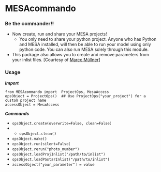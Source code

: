# MESAcommando

### Be the commander!!

* Now create, run and share your MESA projects!
  - You only need to share your python project. Anyone who has Python and MESA installed, will then be able to run your model using only python code. You can also run MESA solely through this module.
* This package also allows you to create and remove parameters from your inlist files. [Courtesy of [Marco Müllner](https://github.com/MarcoMuellner/PyMesaHandler)]

### Usage
***Import***
```
from MESAcommando import  ProjectOps, MesaAccess
opsObject = ProjectOps()  ## Use ProjectOps("your_project") for a custom project name
accessObject = MesaAccess

```

***Commands***

* `opsObject.create(overwrite=False, clean=False)`
* * `opsObject.clean()`
* `opsObject.make()`
* `opsObject.run(silent=False)`
* `opsObject.rerun("photo_number")`
* `opsObject.loadProjInlist("/path/to/inlist")`
* `opsObject.loadPGstarInlist("/path/to/inlist")`
* `accessObject["your_parameter"] = value`
